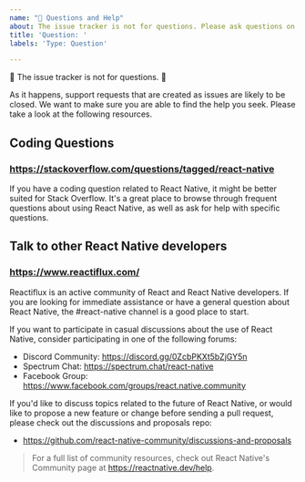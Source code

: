```yaml
---
name: "🤔 Questions and Help"
about: The issue tracker is not for questions. Please ask questions on https://stackoverflow.com/questions/tagged/react-native.
title: 'Question: '
labels: 'Type: Question'

---
```


🚨 The issue tracker is not for questions. 🚨

As it happens, support requests that are created as issues are likely to be closed. We want to make sure you are able to find the help you seek. Please take a look at the following resources.

## Coding Questions

### https://stackoverflow.com/questions/tagged/react-native

If you have a coding question related to React Native, it might be better suited for Stack Overflow. It's a great place to browse through frequent questions about using React Native, as well as ask for help with specific questions.


## Talk to other React Native developers

### https://www.reactiflux.com/

Reactiflux is an active community of React and React Native developers. If you are looking for immediate assistance or have a general question about React Native, the #react-native channel is a good place to start.

If you want to participate in casual discussions about the use of React Native, consider participating in one of the following forums:
- Discord Community: https://discord.gg/0ZcbPKXt5bZjGY5n
- Spectrum Chat: https://spectrum.chat/react-native
- Facebook Group: https://www.facebook.com/groups/react.native.community

If you'd like to discuss topics related to the future of React Native, or would like to propose a new feature or change before sending a pull request, please check out the discussions and proposals repo:
- https://github.com/react-native-community/discussions-and-proposals

> For a full list of community resources, check out React Native's Community page at https://reactnative.dev/help.
